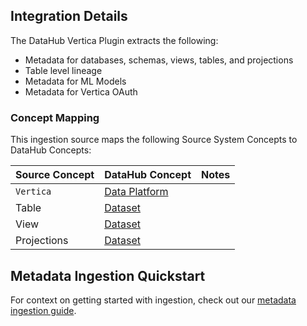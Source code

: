 ## Integration Details

<!-- Plain-language description of what this integration is meant to do.  -->
<!-- Include details about where metadata is extracted from (ie. logs, source API, manifest, etc.)   -->

The DataHub Vertica Plugin extracts the following: 
 
* Metadata for databases, schemas, views, tables, and projections
* Table level lineage
* Metadata for ML Models
* Metadata for Vertica OAuth


### Concept Mapping

<!-- This should be a manual mapping of concepts from the source to the DataHub Metadata Model -->
<!-- Authors should provide as much context as possible about how this mapping was generated, including assumptions made, known shortcuts, & any other caveats -->

This ingestion source maps the following Source System Concepts to DataHub Concepts:

<!-- Remove all unnecessary/irrevant DataHub Concepts -->

| Source Concept | DataHub Concept                                                    | Notes |
| -------------- | ------------------------------------------------------------------ | ----- |
| `Vertica`      | [Data Platform](../../metamodel/entities/dataPlatform.md) |       |
| Table          | [Dataset](../../metamodel/entities/dataset.md)            |       |
| View           | [Dataset](../../metamodel/entities/dataset.md)            |       |
| Projections    | [Dataset](../../metamodel/entities/dataset.md)            |       |

## Metadata Ingestion Quickstart

For context on getting started with ingestion, check out our [metadata ingestion guide](../../../../metadata-ingestion/README.md).
